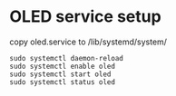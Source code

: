 # OLED service setup

copy oled.service to /lib/systemd/system/

```
sudo systemctl daemon-reload
sudo systemctl enable oled
sudo systemctl start oled
sudo systemctl status oled
```
